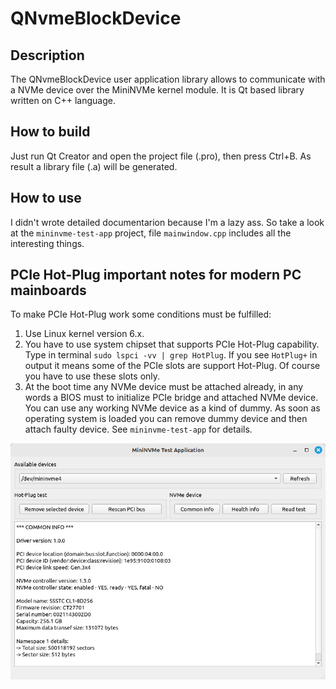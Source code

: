 # QNvmeBlockDevice

## Description
The QNvmeBlockDevice user application library allows to communicate with a NVMe device over the MiniNVMe kernel module. It is Qt based library written on C++ language.

## How to build
Just run Qt Creator and open the project file (.pro), then press Ctrl+B. As result a library file (.a) will be generated.

## How to use
I didn't wrote detailed documentarion because I'm a lazy ass. So take a look at the `mininvme-test-app` project, file `mainwindow.cpp` includes all the interesting things.

## PCIe Hot-Plug important notes for modern PC mainboards
To make PCIe Hot-Plug work some conditions must be fulfilled:
1. Use Linux kernel version 6.x.
2. You have to use system chipset that supports PCIe Hot-Plug capability. Type in terminal `sudo lspci -vv | grep HotPlug`. If you see `HotPlug+` in output it means some of the PCIe slots are support Hot-Plug. Of course you have to use these slots only.
3. At the boot time any NVMe device must be attached already, in any words a BIOS must to initialize PCIe bridge and attached NVMe device. You can use any working NVMe device as a kind of dummy. As soon as operating system is loaded you can remove dummy device and then attach faulty device. See `mininvme-test-app` for details.

![](/img/mininvme-test-app.png)
